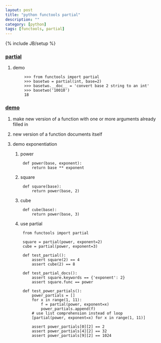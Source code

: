 ```yaml
---
layout: post
title: "python functools partial"
description: ""
category: [python]
tags: [functools, partial]
---
```

{% include JB/setup %}


### [partial](https://docs.python.org/2/library/functools.html#functools.partial)

1. demo

            >>> from functools import partial
            >>> basetwo = partial(int, base=2)
            >>> basetwo.__doc__ = 'convert base 2 string to an int'
            >>> basetwo('10010')
            18

### [demo](http://www.pydanny.com/python-partials-are-fun.html)

1. make new version of a function with one or more arguments already filled in

1. new version of a function documents itself

1. demo exponentiation

    1. power

            def power(base, exponent):
                return base ** exponent

    1. square

            def square(base):
                return power(base, 2)

    1. cube

            def cube(base):
                return power(base, 3)

    1. use partial

            from functools import partial

            square = partial(power, exponent=2)
            cube = partial(power, exponent=3)

            def test_partial():
                assert square(2) == 4
                assert cube(2) == 8

            def test_partial_docs():
                assert square.keywords == {'exponent': 2}
                assert square.func == power

            def test_power_partials():
                power_partials = []
                for x in range(1, 11):
                    f = partial(power, exponent=x)
                    power_partials.append(f)
                # use list comprehension instead of loop
                [partial(power, exponent=x) for x in range(1, 11)]

                assert power_partials[0][2] == 2
                assert power_partials[4][2] == 32
                assert power_partials[9][2] == 1024
